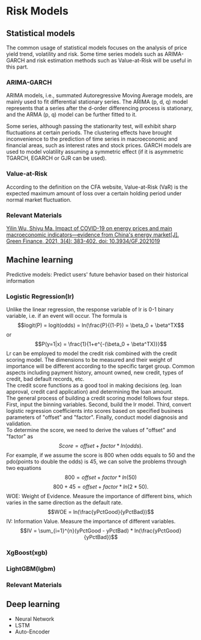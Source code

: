# Risk Models
## Statistical models
The common usage of statistical models focuses on the analysis of price yield trend, volatility and risk. Some time series models such as ARIMA-GARCH and risk estimation methods such as Value-at-Risk will be useful in this part.
### ARIMA-GARCH  
ARIMA models, i.e., summated Autoregressive Moving Average models, are mainly used to fit differential stationary series. The ARIMA (p, d, q) model represents that a series after the d-order differencing process is stationary, and the ARMA (p, q) model can be further fitted to it.

Some series, although passing the stationarity test, will exhibit sharp fluctuations at certain periods. The clustering effects have brought inconvenience to the prediction of time series in macroeconomic and financial areas, such as interest rates and stock prices. GARCH models are used to model volatility assuming a symmetric effect (if it is asymmetric TGARCH, EGARCH or GJR can be used).  
### Value-at-Risk  
According to the definition on the CFA website, Value-at-Risk (VaR) is the expected maximum amount of loss over a certain holding period under normal market fluctuation.
### Relevant Materials  
[Yilin Wu, Shiyu Ma. Impact of COVID-19 on energy prices and main macroeconomic indicators—evidence from China's energy market[J]. Green Finance, 2021, 3(4): 383-402. doi: 10.3934/GF.2021019](https://www.aimspress.com/article/doi/10.3934/GF.2021019)
## Machine learning
Predictive models: Predict users' future behavior based on their historical information
### Logistic Regression(lr)
Unlike the linear regression, the response variable of lr is 0-1 binary variable, i.e. if an event will occur. The formula is $$logit(P) = logit(odds) = ln(\frac{P}{(1-P}) = \beta_0 + \beta^TX$$ or $$P(y=1|x) = \frac{1}{1+e^{-(\beta_0 + \beta^TX)}}$$
Lr can be employed to model the credit risk combined with the credit scoring model. The dimensions to be measured and their weight of importance will be different according to the specific target group. Common aspects including payment history, amount owned, new credit, types of credit, bad default records, etc.  
The credit score functions as a good tool in making decisions (eg. loan approval, credit card application) and determining the loan amount.  
The general process of building a credit scoring model follows four steps. First, input the binning variables. Second, build the lr model. Third, convert logistic regression coefficients into scores based on specified business parameters of "offset" and "factor". Finally, conduct model diagnosis and validation.  
To determine the score, we need to derive the values of "offset" and "factor" as $$Score = offset + factor * ln(odds).$$ For example, if we assume the score is 800 when odds equals to 50 and the pdo(points to double the odds) is 45, we can solve the problems through two equations $$800 = offset + factor*ln(50)$$
$$800 + 45 = offset + factor * ln(2*50).$$
WOE: Weight of Evidence. Measure the importance of different bins, which varies in the same direction as the default rate. $$WOE = ln(\frac{yPctGood}{yPctBad})$$
IV: Information Value. Measure the importance of different variables. $$IV = \sum_{i=1}^{n}(yPctGood - yPctBad) * ln(\frac{yPctGood}{yPctBad})$$
### XgBoost(xgb)
### LightGBM(lgbm)

### Relevant Materials

## Deep learning
- Neural Network
- LSTM
- Auto-Encoder
